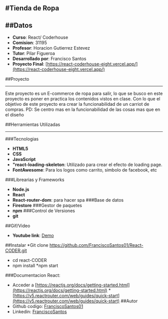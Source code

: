 #Tienda de Ropa
---
##Datos
---
* **Curso**: React/ Coderhouse
* **Comision**: 31195
* **Profesor**: Horacion Gutierrez Estevez
* **Tutor**: Pilar Figueroa
* **Desarrollado por**: Francisco Santos
* **Proyecto Final**: [https://react-coderhouse-eight.vercel.app/](https://react-coderhouse-eight.vercel.app/)

##Proyecto
***
Este proyecto es un E-commerce de ropa para salir, lo que se busco en este proyecto es poner en practica los contenidos vistos en clase. Con lo  que el objetivo de este proyecto era crear la funcionabilidad de un carriot de compras.
PD: Se centro mas en la funcionabilidad de las cosas mas que en el diseño

##Herramientas Utilizadas
***
###Tecnologias
* **HTML5**
* **CSS**
* **JavaScript**
* **"react-loading-skeleton**: Utilizado para crear el efecto de loading page.
* **FontAwesome**: Para los logos como carrito, simbolo de facebook, etc

###Librearias y Frameworks
* **Node.js**
* **React**
* **React-router-dom**: para hacer spa
###Base de datos
* **Firestore**
###Gestor de paquetes
* **npm**
###Control de Versiones
* **git**

##Gif/Video
* **Youtube link**: [Demo](https://youtu.be/I18HLnWFLbk)

##Instalar
*Git clone https://github.com/FranciscoSantos01/React-CODER.git
* cd react-CODER
* npm install
*npm start

###Documentacion React:
* Acceder a [https://reactjs.org/docs/getting-started.html](https://reactjs.org/docs/getting-started.html)
*[https://v5.reactrouter.com/web/guides/quick-start](https://v5.reactrouter.com/web/guides/quick-start)
##Autor
* Github codigo: [FranciscoSantos01](https://github.com/FranciscoSantos01/React-CODER)
* Linkedin: [FranciscoSantos](https://www.linkedin.com/in/francisco-santos-a6973a1ab/)

